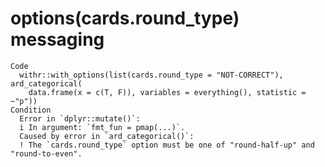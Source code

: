# options(cards.round_type) messaging

    Code
      withr::with_options(list(cards.round_type = "NOT-CORRECT"), ard_categorical(
        data.frame(x = c(T, F)), variables = everything(), statistic = ~"p"))
    Condition
      Error in `dplyr::mutate()`:
      i In argument: `fmt_fun = pmap(...)`.
      Caused by error in `ard_categorical()`:
      ! The `cards.round_type` option must be one of "round-half-up" and "round-to-even".

